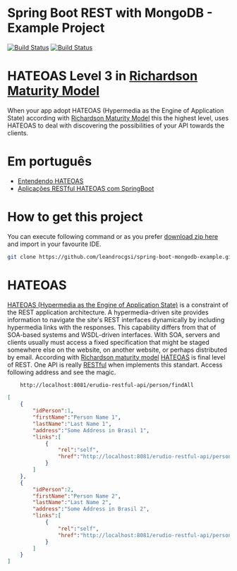 # Spring Boot REST with MongoDB - Example Project

[![Build Status](https://travis-ci.org/leandrocgsi/spring-boot-mongodb-example.svg?branch=master)](https://travis-ci.org/leandrocgsi/spring-boot-mongodb-example)
[![Build Status](https://circleci.com/gh/leandrocgsi/spring-boot-mongodb-example.svg?&style=shield)](https://circleci.com/gh/leandrocgsi/spring-boot-mongodb-example/)

# HATEOAS Level 3 in [Richardson Maturity Model](http://martinfowler.com/articles/richardsonMaturityModel.html)

When your app adopt HATEOAS (Hypermedia as the Engine of Application State) according with [Richardson Maturity Model](http://martinfowler.com/articles/richardsonMaturityModel.html) this the highest level, uses HATEOAS to deal with discovering the possibilities of your API towards the clients. 

# Em português

* [Entendendo HATEOAS](http://www.semeru.com.br/blog/entendendo_hateoas/)
* [Aplicações RESTful HATEOAS com SpringBoot](http://www.semeru.com.br/blog/aplicacoes-restfull-hateoas-com-springboot/)


# How to get this project

You can execute following command or as you prefer [download zip here](https://github.com/leandrocgsi/spring-boot-mongodb-example/archive/master.zip) and import in your favourite IDE.

```sh
git clone https://github.com/leandrocgsi/spring-boot-mongodb-example.git
```

# HATEOAS

[HATEOAS (Hypermedia as the Engine of Application State)](https://spring.io/understanding/HATEOAS) is a constraint of the REST application architecture. A hypermedia-driven site provides information to navigate the site's REST interfaces dynamically by including hypermedia links with the responses. This capability differs from that of SOA-based systems and WSDL-driven interfaces. With SOA, servers and clients usually must access a fixed specification that might be staged somewhere else on the website, on another website, or perhaps distributed by email. According with [Richardson maturity model](http://martinfowler.com/articles/richardsonMaturityModel.html) [HATEOAS](https://spring.io/understanding/HATEOAS) is final level of REST. One API is really [RESTful](https://en.wikipedia.org/wiki/Representational_state_transfer) when implements this standart. Access following address and see the magic.

```bash
	http://localhost:8081/erudio-restful-api/person/findAll
```

```json
[  
    {  
        "idPerson":1,
        "firstName":"Person Name 1",
        "lastName":"Last Name 1",
        "address":"Some Address in Brasil 1",
        "links":[  
            {  
                "rel":"self",
                "href":"http://localhost:8081/erudio-restful-api/person/1"
            }
        ]
    },
    {  
        "idPerson":2,
        "firstName":"Person Name 2",
        "lastName":"Last Name 2",
        "address":"Some Address in Brasil 2",
        "links":[  
            {  
                "rel":"self",
                "href":"http://localhost:8081/erudio-restful-api/person/2"
            }
        ]
    }
]
```

